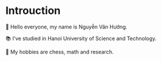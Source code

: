 # Introuction
👦 Hello everyone, my name is Nguyễn Văn Hưởng.

📚 I've studied in Hanoi University of Science and Technology.

🌟 My hobbies are chess, math and research.
